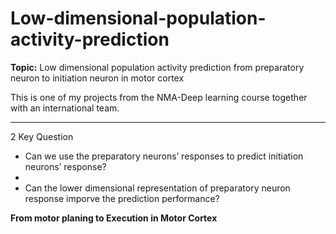 # Low-dimensional-population-activity-prediction

**Topic:** Low dimensional population activity prediction from preparatory neuron to initiation neuron 
in motor cortex

This is one of my projects from the NMA-Deep learning course together with an international team.

------------------

2 Key Question

- Can we use the preparatory neurons’ responses to predict initiation neurons’ response?
- 
- Can the lower dimensional representation of preparatory neuron response imporve the prediction performance?

**From motor planing to Execution in Motor Cortex**

